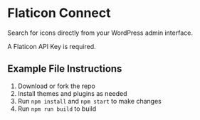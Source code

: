 # Flaticon Connect
Search for icons directly from your WordPress admin interface.

A Flaticon API Key is required.

## Example File Instructions

1. Download or fork the repo
2. Install themes and plugins as needed
3. Run `npm install` and `npm start` to make changes
4. Run `npm run build` to build
